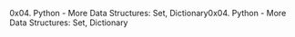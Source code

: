 0x04. Python - More Data Structures: Set, Dictionary0x04. Python - More Data Structures: Set, Dictionary
